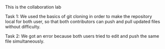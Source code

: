 This is the collaboration lab

Task 1: We used the basics of git cloning in order to make the repository local for both user, so that both contributors can push and pull updated files without difficulty. 

Task 2: We got an error because both users tried to edit and push the same file simultaneously.  
